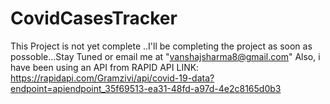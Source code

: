 # CovidCasesTracker

This Project is not yet complete ..I'll be completing the project as soon as possoble...Stay Tuned or email me at "vanshajsharma8@gmail.com"
Also, i have been using an API from RAPID API
LINK: https://rapidapi.com/Gramzivi/api/covid-19-data?endpoint=apiendpoint_35f69513-ea31-48fd-a97d-4e2c8165d0b3
